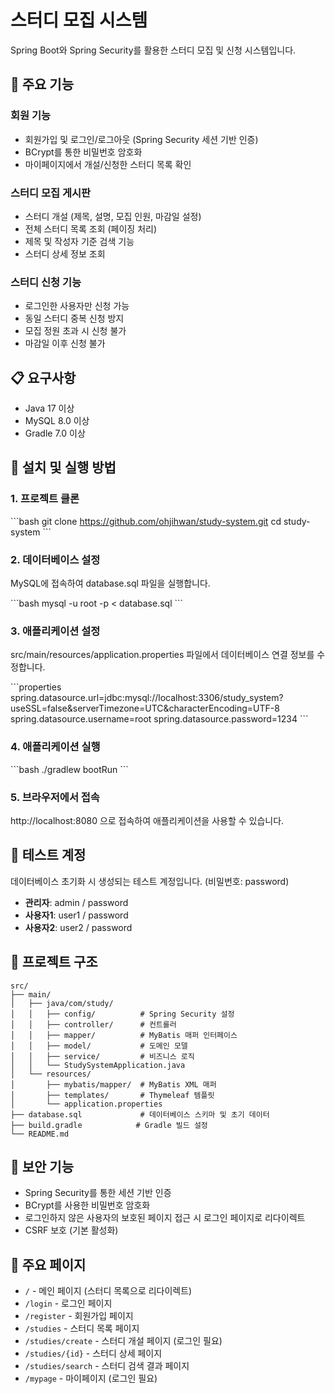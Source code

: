 # 스터디 모집 시스템

Spring Boot와 Spring Security를 활용한 스터디 모집 및 신청 시스템입니다.

## 🚀 주요 기능

### 회원 기능
- 회원가입 및 로그인/로그아웃 (Spring Security 세션 기반 인증)
- BCrypt를 통한 비밀번호 암호화
- 마이페이지에서 개설/신청한 스터디 목록 확인

### 스터디 모집 게시판
- 스터디 개설 (제목, 설명, 모집 인원, 마감일 설정)
- 전체 스터디 목록 조회 (페이징 처리)
- 제목 및 작성자 기준 검색 기능
- 스터디 상세 정보 조회

### 스터디 신청 기능
- 로그인한 사용자만 신청 가능
- 동일 스터디 중복 신청 방지
- 모집 정원 초과 시 신청 불가
- 마감일 이후 신청 불가

## 📋 요구사항

- Java 17 이상
- MySQL 8.0 이상
- Gradle 7.0 이상

## 🔧 설치 및 실행 방법

### 1. 프로젝트 클론
\`\`\`bash
git clone https://github.com/ohjihwan/study-system.git
cd study-system
\`\`\`

### 2. 데이터베이스 설정
MySQL에 접속하여 database.sql 파일을 실행합니다.

\`\`\`bash
mysql -u root -p < database.sql
\`\`\`

### 3. 애플리케이션 설정
src/main/resources/application.properties 파일에서 데이터베이스 연결 정보를 수정합니다.

\`\`\`properties
spring.datasource.url=jdbc:mysql://localhost:3306/study_system?useSSL=false&serverTimezone=UTC&characterEncoding=UTF-8
spring.datasource.username=root
spring.datasource.password=1234
\`\`\`

### 4. 애플리케이션 실행
\`\`\`bash
./gradlew bootRun
\`\`\`

### 5. 브라우저에서 접속
http://localhost:8080 으로 접속하여 애플리케이션을 사용할 수 있습니다.

## 👤 테스트 계정

데이터베이스 초기화 시 생성되는 테스트 계정입니다. (비밀번호: password)

- **관리자**: admin / password
- **사용자1**: user1 / password  
- **사용자2**: user2 / password

## 📁 프로젝트 구조

```
src/
├── main/
│   ├── java/com/study/
│   │   ├── config/          # Spring Security 설정
│   │   ├── controller/      # 컨트롤러
│   │   ├── mapper/          # MyBatis 매퍼 인터페이스
│   │   ├── model/           # 도메인 모델
│   │   ├── service/         # 비즈니스 로직
│   │   └── StudySystemApplication.java
│   └── resources/
│       ├── mybatis/mapper/  # MyBatis XML 매퍼
│       ├── templates/       # Thymeleaf 템플릿
│       └── application.properties
├── database.sql             # 데이터베이스 스키마 및 초기 데이터
├── build.gradle            # Gradle 빌드 설정
└── README.md
```

## 🔐 보안 기능

- Spring Security를 통한 세션 기반 인증
- BCrypt를 사용한 비밀번호 암호화
- 로그인하지 않은 사용자의 보호된 페이지 접근 시 로그인 페이지로 리다이렉트
- CSRF 보호 (기본 활성화)

## 📝 주요 페이지

- `/` - 메인 페이지 (스터디 목록으로 리다이렉트)
- `/login` - 로그인 페이지
- `/register` - 회원가입 페이지
- `/studies` - 스터디 목록 페이지
- `/studies/create` - 스터디 개설 페이지 (로그인 필요)
- `/studies/{id}` - 스터디 상세 페이지
- `/studies/search` - 스터디 검색 결과 페이지
- `/mypage` - 마이페이지 (로그인 필요)
